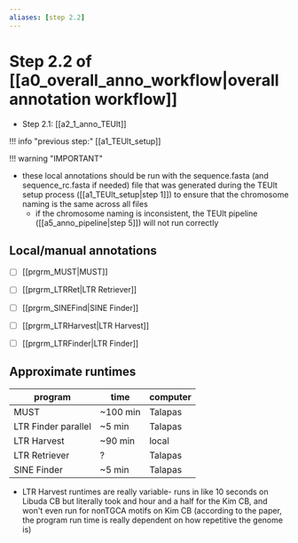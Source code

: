 ```yaml
---
aliases: [step 2.2]
---
```

# Step 2.2 of [[a0_overall_anno_workflow|overall annotation workflow]]

- Step 2.1: [[a2_1_anno_TEUlt]]

!!! info "previous step:"
    [[a1_TEUlt_setup]]

!!! warning "IMPORTANT"

- these local annotations should be run with the sequence.fasta (and sequence_rc.fasta if needed) file that was generated during the TEUlt setup process ([[a1_TEUlt_setup|step 1]]) to ensure that the chromosome naming is the same across all files
  - if the chromosome naming is inconsistent, the TEUlt pipeline ([[a5_anno_pipeline|step 5]]) will not run correctly

## Local/manual annotations

- [ ] [[prgrm_MUST|MUST]]

- [ ] [[prgrm_LTRRet|LTR Retriever]]

- [ ] [[prgrm_SINEFind|SINE Finder]]

- [ ] [[prgrm_LTRHarvest|LTR Harvest]]

- [ ] [[prgrm_LTRFinder|LTR Finder]]

## Approximate runtimes 

| program | time | computer |
| ---- | ---- |---- |
| MUST | ~100 min | Talapas |
| LTR Finder parallel | ~5 min | Talapas |
| LTR Harvest | ~90 min | local |
| LTR Retriever | ? | Talapas |
|SINE Finder | ~5 min | Talapas |

* LTR Harvest runtimes are really variable- runs in like 10 seconds on Libuda CB but literally took  and hour and a half for the Kim CB, and won't even run for nonTGCA motifs on Kim CB (according to the paper, the program run time is really dependent on how repetitive the genome is)